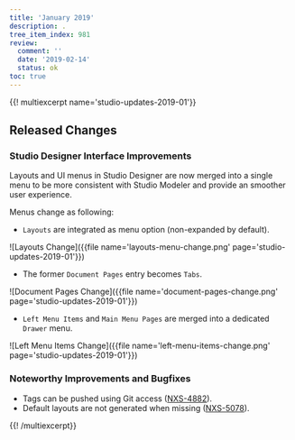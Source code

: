 ```yaml
---
title: 'January 2019'
description: .
tree_item_index: 981
review:
  comment: ''
  date: '2019-02-14'
  status: ok
toc: true
---
```

{{! multiexcerpt name='studio-updates-2019-01'}}

## Released Changes

### Studio Designer Interface Improvements

Layouts and UI menus in Studio Designer are now merged into a single menu to be more consistent with Studio Modeler and provide an smoother user experience.

Menus change as following:
- `Layouts` are integrated as menu option (non-expanded by default).

![Layouts Change]({{file name='layouts-menu-change.png' page='studio-updates-2019-01'}})

- The former `Document Pages` entry becomes `Tabs`.

![Document Pages Change]({{file name='document-pages-change.png' page='studio-updates-2019-01'}})

- `Left Menu Items` and `Main Menu Pages` are merged into a dedicated `Drawer` menu.

![Left Menu Items Change]({{file name='left-menu-items-change.png' page='studio-updates-2019-01'}})

### Noteworthy Improvements and Bugfixes

- Tags can be pushed using Git access ([NXS-4882](https://jira.nuxeo.com/browse/NXS-4882)).
- Default layouts are not generated when missing ([NXS-5078](https://jira.nuxeo.com/browse/NXS-5078)).

{{! /multiexcerpt}}
